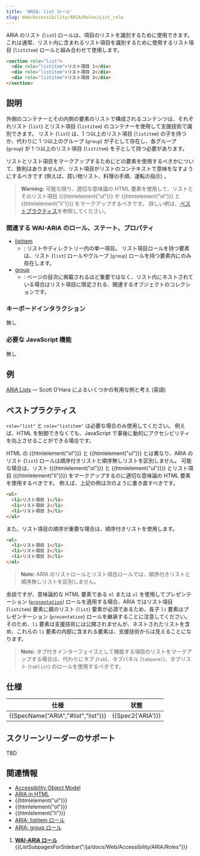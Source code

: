 ```yaml
---
title: 'ARIA: list ロール'
slug: Web/Accessibility/ARIA/Roles/List_role
---
```

ARIA のリスト (`list`) ロールは、項目のリストを識別するために使用できます。 これは通常、リスト内に含まれるリスト項目を識別するために使用するリスト項目 (`listitem`) ロールと組み合わせて使用します。

```html
<section role="list">
  <div role="listitem">リスト項目 1</div>
  <div role="listitem">リスト項目 2</div>
  <div role="listitem">リスト項目 3</div>
</section>
```

## 説明

外側のコンテナーとその内側の要素のリストで構成されるコンテンツは、それぞれリスト (`list`) とリスト項目 (`listitem`) のコンテナーを使用して支援技術で識別できます。 リスト (`list`) は、1 つ以上のリスト項目 (`listitem`) の子を持つか、代わりに 1 つ以上のグループ (`group`) が子として存在し、各グループ (`group`) が 1 つ以上のリスト項目 (`listitem`) を子として持つ必要があります。

リストとリスト項目をマークアップするためにどの要素を使用するべきかについて、鉄則はありませんが、リスト項目がリストのコンテキストで意味をなすようにするべきです (例えば、買い物リスト、料理の手順、運転の指示) 。

> **Warning:** 可能な限り、適切な意味論の HTML 要素を使用して、リストとそのリスト項目 ({{htmlelement("ul")}} や {{htmlelement("ol")}} と {{htmlelement("li")}}) をマークアップするべきです。 詳しい例は、[ベストプラクティス](#best_practices)を参照してください。

### 関連する WAI-ARIA のロール、ステート、プロパティ

- [listitem](/ja/docs/Web/Accessibility/ARIA/Roles/Listitem_role)
  - : リストやディレクトリー内の単一項目。 リスト項目ロールを持つ要素は、リスト (`list`) ロールやグループ (`group`) ロールを持つ要素内にのみ存在します。
- [group](/ja/docs/Web/Accessibility/ARIA/ARIA_Techniques/Using_the_group_role)
  - : ページの目次に掲載されるほど重要ではなく、リスト内にネストされている場合はリスト項目に限定される、関連するオブジェクトのコレクションです。

### キーボードインタラクション

無し

### 必要な JavaScript 機能

無し

## 例

[ARIA Lists](https://www.scottohara.me/blog/2018/05/26/aria-lists.html) — Scott O'Hara によるいくつかの有用な例と考え (英語)

## ベストプラクティス

`role="list"` と `role="listitem"` は必要な場合のみ使用してください。 例えば、HTML を制御できなくても、JavaScript で事後に動的にアクセシビリティを向上させることができる場合です。

HTML の {{htmlelement("ol")}} と {{htmlelement("ul")}} とは異なり、ARIA のリスト (`list`) ロールは順序付きリストと順序無しリストを区別しません。 可能な場合は、リスト ({{htmlelement("ol")}} と {{htmlelement("ul")}}) とリスト項目 ({{htmlelement("li")}}) をマークアップするのに適切な意味論の HTML 要素を使用するべきです。 例えば、上記の例は次のように書き直すべきです。

```html
<ul>
  <li>リスト項目 1</li>
  <li>リスト項目 2</li>
  <li>リスト項目 3</li>
</ul>
```

また、リスト項目の順序が重要な場合は、順序付きリストを使用します。

```html
<ol>
  <li>リスト項目 1</li>
  <li>リスト項目 2</li>
  <li>リスト項目 3</li>
</ol>
```

> **Note:** ARIA のリストロールとリスト項目ロールでは、順序付きリストと順序無しリストを区別しません。

余談ですが、意味論的な HTML 要素である `ol` または `ul` を使用してプレゼンテーション ([`presentation`](/ja/docs/Web/Accessibility/ARIA/ARIA_Techniques/Using_the_presentation_role)) ロールを適用する場合、ARIA ではリスト項目 (`listitem`) 要素に親のリスト (`list`) 要素が必須であるため、各子 `li` 要素はプレゼンテーション (`presentation`) ロールを継承することに注意してください。 そのため、`li` 要素は支援技術には公開されませんが、ネストされたリストを含め、これらの `li` 要素の内部に含まれる要素は、支援技術からは見えることになります。

> **Note:** タブ付きインターフェイスとして機能する項目のリストをマークアップする場合は、代わりにタブ (`tab`)、タブパネル (`tabpanel`)、タブリスト (`tablist`) のロールを使用するべきです。

## 仕様

| 仕様                                             | 状態                     |
| ------------------------------------------------ | ------------------------ |
| {{SpecName("ARIA","#list","list")}} | {{Spec2('ARIA')}} |

## スクリーンリーダーのサポート

TBD

## 関連情報

- [Accessibility Object Model](https://wicg.github.io/aom/spec/)
- [ARIA in HTML](https://w3c.github.io/html-aria/)
- {{htmlelement("ul")}}
- {{htmlelement("ol")}}
- {{htmlelement("li")}}
- [ARIA: listitem ロール](/ja/docs/Web/Accessibility/ARIA/Roles/Listitem_role)
- [ARIA: group ロール](/ja/docs/Web/Accessibility/ARIA/ARIA_Techniques/Using_the_group_role)

1. [**WAI-ARIA ロール**](/ja/docs/Web/Accessibility/ARIA/Roles){{ListSubpagesForSidebar("/ja/docs/Web/Accessibility/ARIA/Roles")}}
